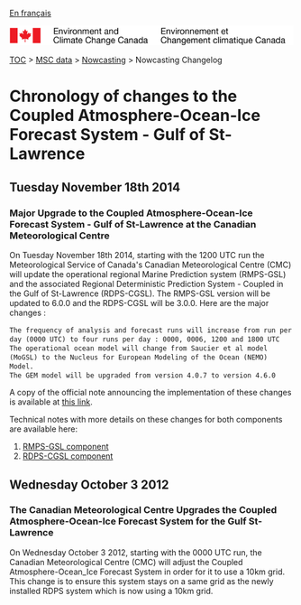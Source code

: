 [En français](changelog_nowcasting_fr.md)

![ECCC logo](../../img_eccc-logo.png)

[TOC](../../readme_en.md) > [MSC data](../readme_en.md) > [Nowcasting](readme_nowcasting_en.md) > Nowcasting Changelog

# Chronology of changes to the Coupled Atmosphere-Ocean-Ice Forecast System - Gulf of St-Lawrence

## Tuesday November 18th 2014

### Major Upgrade to the Coupled Atmosphere-Ocean-Ice Forecast System - Gulf of St-Lawrence  at the Canadian Meteorological Centre

On Tuesday November 18th 2014, starting with the 1200 UTC run the Meteorological Service of Canada's Canadian Meteorological Centre (CMC) will update the operational regional Marine Prediction system (RMPS-GSL) and the associated Regional Deterministic Prediction System - Coupled in the Gulf of St-Lawrence (RDPS-CGSL). The RMPS-GSL version will be updated to 6.0.0 and the RDPS-CGSL will be 3.0.0. Here are the major changes :

    The frequency of analysis and forecast runs will increase from run per day (0000 UTC) to four runs per day : 0000, 0006, 1200 and 1800 UTC
    The operational ocean model will change from Saucier et al model (MoGSL) to the Nucleus for European Modeling of the Ocean (NEMO) Model.
    The GEM model will be upgraded from version 4.0.7 to version 4.6.0

A copy of the official note announcing the implementation of these changes is available at [this link](http://dd.meteo.gc.ca/doc/genots/2014/11/14/NOCN03_CWAO_141852___01271).

Technical notes with more details on these changes for both components are available here:

1) [RMPS-GSL component](https://collaboration.cmc.ec.gc.ca/cmc/cmoi/product_guide/docs/lib/technote_rmps-gsl-600_20141118_e.pdf)
2) [RDPS-CGSL component](https://collaboration.cmc.ec.gc.ca/cmc/cmoi/product_guide/docs/lib/technote_rdps-cgsl-300_20141118_e.pdf)


## Wednesday October 3 2012

### The Canadian Meteorological Centre Upgrades the Coupled Atmosphere-Ocean-Ice Forecast System for the Gulf St-Lawrence

On Wednesday October 3 2012, starting with the 0000 UTC run, the Canadian Meteorological Centre (CMC) will adjust the Coupled Atmosphere-Ocean_Ice Forecast System in order for it to use a 10km grid. This change is to ensure this system stays on a same grid as the newly installed RDPS system which is now using a 10km grid.



